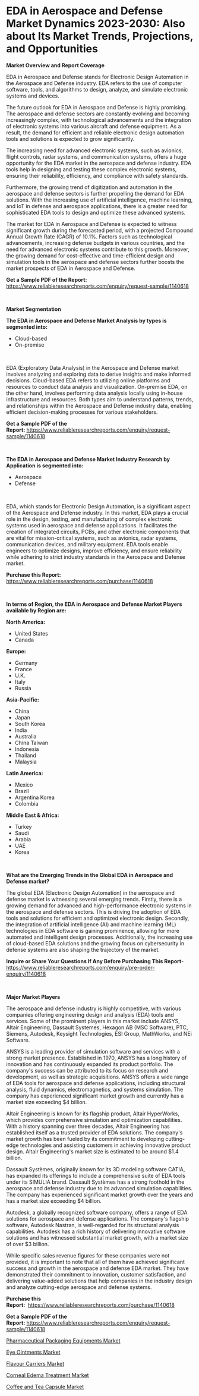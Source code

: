 <p><h1>EDA in Aerospace and Defense Market Dynamics 2023-2030: Also about Its Market Trends, Projections, and Opportunities</h1></p><p><strong>Market Overview and Report Coverage</strong></p>
<p><p>EDA in Aerospace and Defense stands for Electronic Design Automation in the Aerospace and Defense industry. EDA refers to the use of computer software, tools, and algorithms to design, analyze, and simulate electronic systems and devices.</p><p>The future outlook for EDA in Aerospace and Defense is highly promising. The aerospace and defense sectors are constantly evolving and becoming increasingly complex, with technological advancements and the integration of electronic systems into various aircraft and defense equipment. As a result, the demand for efficient and reliable electronic design automation tools and solutions is expected to grow significantly.</p><p>The increasing need for advanced electronic systems, such as avionics, flight controls, radar systems, and communication systems, offers a huge opportunity for the EDA market in the aerospace and defense industry. EDA tools help in designing and testing these complex electronic systems, ensuring their reliability, efficiency, and compliance with safety standards.</p><p>Furthermore, the growing trend of digitization and automation in the aerospace and defense sectors is further propelling the demand for EDA solutions. With the increasing use of artificial intelligence, machine learning, and IoT in defense and aerospace applications, there is a greater need for sophisticated EDA tools to design and optimize these advanced systems.</p><p>The market for EDA in Aerospace and Defense is expected to witness significant growth during the forecasted period, with a projected Compound Annual Growth Rate (CAGR) of 10.1%. Factors such as technological advancements, increasing defense budgets in various countries, and the need for advanced electronic systems contribute to this growth. Moreover, the growing demand for cost-effective and time-efficient design and simulation tools in the aerospace and defense sectors further boosts the market prospects of EDA in Aerospace and Defense.</p></p>
<p><strong>Get a Sample PDF of the Report:</strong> <a href="https://www.reliableresearchreports.com/enquiry/request-sample/1140618">https://www.reliableresearchreports.com/enquiry/request-sample/1140618</a></p>
<p>&nbsp;</p>
<p><strong>Market Segmentation</strong></p>
<p><strong>The EDA in Aerospace and Defense Market Analysis by types is segmented into:</strong></p>
<p><ul><li>Cloud-based</li><li>On-premise</li></ul></p>
<p>&nbsp;</p>
<p><p>EDA (Exploratory Data Analysis) in the Aerospace and Defense market involves analyzing and exploring data to derive insights and make informed decisions. Cloud-based EDA refers to utilizing online platforms and resources to conduct data analysis and visualization. On-premise EDA, on the other hand, involves performing data analysis locally using in-house infrastructure and resources. Both types aim to understand patterns, trends, and relationships within the Aerospace and Defense industry data, enabling efficient decision-making processes for various stakeholders.</p></p>
<p><strong>Get a Sample PDF of the Report:</strong>&nbsp;<a href="https://www.reliableresearchreports.com/enquiry/request-sample/1140618">https://www.reliableresearchreports.com/enquiry/request-sample/1140618</a></p>
<p>&nbsp;</p>
<p><strong>The EDA in Aerospace and Defense Market Industry Research by Application is segmented into:</strong></p>
<p><ul><li>Aerospace</li><li>Defense</li></ul></p>
<p>&nbsp;</p>
<p><p>EDA, which stands for Electronic Design Automation, is a significant aspect of the Aerospace and Defense industry. In this market, EDA plays a crucial role in the design, testing, and manufacturing of complex electronic systems used in aerospace and defense applications. It facilitates the creation of integrated circuits, PCBs, and other electronic components that are vital for mission-critical systems, such as avionics, radar systems, communication devices, and military equipment. EDA tools enable engineers to optimize designs, improve efficiency, and ensure reliability while adhering to strict industry standards in the Aerospace and Defense market.</p></p>
<p><strong>Purchase this Report:</strong>&nbsp; <a href="https://www.reliableresearchreports.com/purchase/1140618">https://www.reliableresearchreports.com/purchase/1140618</a></p>
<p>&nbsp;</p>
<p><strong>In terms of Region, the EDA in Aerospace and Defense Market Players available by Region are:</strong></p>
<p>
    <p> <strong> North America: </strong>
        <ul>
            <li>United States</li>
            <li>Canada</li>
        </ul>
        </p> 
    <p> <strong> Europe: </strong>
        <ul>
            <li>Germany</li>
            <li>France</li>
            <li>U.K.</li>
            <li>Italy</li>
            <li>Russia</li>
        </ul>
        </p> 
    <p> <strong> Asia-Pacific: </strong>
        <ul>
            <li>China</li>
            <li>Japan</li>
            <li>South Korea</li>
            <li>India</li>
            <li>Australia</li>
            <li>China Taiwan</li>
            <li>Indonesia</li>
            <li>Thailand</li>
            <li>Malaysia</li>
        </ul>
        </p> 
    <p> <strong> Latin America: </strong>
        <ul>
            <li>Mexico</li>
            <li>Brazil</li>
            <li>Argentina Korea</li>
            <li>Colombia</li>
        </ul>
        </p> 
    <p> <strong> Middle East & Africa: </strong>
        <ul>
            <li>Turkey</li>
            <li>Saudi</li>
            <li>Arabia</li>
            <li>UAE</li>
            <li>Korea</li>
        </ul>
    </p>
    </p>
<p>&nbsp;</p>
<p><strong>What are the Emerging Trends in the Global EDA in Aerospace and Defense market?</strong></p>
<p><p>The global EDA (Electronic Design Automation) in the aerospace and defense market is witnessing several emerging trends. Firstly, there is a growing demand for advanced and high-performance electronic systems in the aerospace and defense sectors. This is driving the adoption of EDA tools and solutions for efficient and optimized electronic design. Secondly, the integration of artificial intelligence (AI) and machine learning (ML) technologies in EDA software is gaining prominence, allowing for more automated and intelligent design processes. Additionally, the increasing use of cloud-based EDA solutions and the growing focus on cybersecurity in defense systems are also shaping the trajectory of the market.</p></p>
<p><strong>Inquire or Share Your Questions If Any Before Purchasing This Report</strong>- <a href="https://www.reliableresearchreports.com/enquiry/pre-order-enquiry/1140618">https://www.reliableresearchreports.com/enquiry/pre-order-enquiry/1140618</a></p>
<p>&nbsp;</p>
<p><strong>Major Market Players</strong></p>
<p><p>The aerospace and defense industry is highly competitive, with various companies offering engineering design and analysis (EDA) tools and services. Some of the prominent players in this market include ANSYS, Altair Engineering, Dassault Systemes, Hexagon AB (MSC Software), PTC, Siemens, Autodesk, Keysight Technologies, ESI Group, MathWorks, and NEi Software.</p><p>ANSYS is a leading provider of simulation software and services with a strong market presence. Established in 1970, ANSYS has a long history of innovation and has continuously expanded its product portfolio. The company's success can be attributed to its focus on research and development, as well as strategic acquisitions. ANSYS offers a wide range of EDA tools for aerospace and defense applications, including structural analysis, fluid dynamics, electromagnetics, and systems simulation. The company has experienced significant market growth and currently has a market size exceeding $4 billion.</p><p>Altair Engineering is known for its flagship product, Altair HyperWorks, which provides comprehensive simulation and optimization capabilities. With a history spanning over three decades, Altair Engineering has established itself as a trusted provider of EDA solutions. The company's market growth has been fueled by its commitment to developing cutting-edge technologies and assisting customers in achieving innovative product design. Altair Engineering's market size is estimated to be around $1.4 billion.</p><p>Dassault Systèmes, originally known for its 3D modeling software CATIA, has expanded its offerings to include a comprehensive suite of EDA tools under its SIMULIA brand. Dassault Systèmes has a strong foothold in the aerospace and defense industry due to its advanced simulation capabilities. The company has experienced significant market growth over the years and has a market size exceeding $4 billion.</p><p>Autodesk, a globally recognized software company, offers a range of EDA solutions for aerospace and defense applications. The company's flagship software, Autodesk Nastran, is well-regarded for its structural analysis capabilities. Autodesk has a rich history of delivering innovative software solutions and has witnessed substantial market growth, with a market size of over $3 billion.</p><p>While specific sales revenue figures for these companies were not provided, it is important to note that all of them have achieved significant success and growth in the aerospace and defense EDA market. They have demonstrated their commitment to innovation, customer satisfaction, and delivering value-added solutions that help companies in the industry design and analyze cutting-edge aerospace and defense systems.</p></p>
<p><strong>Purchase this Report:</strong>&nbsp;&nbsp;<a href="https://www.reliableresearchreports.com/purchase/1140618">https://www.reliableresearchreports.com/purchase/1140618</a></p>
<p></p>
<p><strong>Get a Sample PDF of the Report:</strong>&nbsp;<a href="https://www.reliableresearchreports.com/enquiry/request-sample/1140618">https://www.reliableresearchreports.com/enquiry/request-sample/1140618</a></p>
<p><p><a href="https://www.linkedin.com/pulse/pharmaceutical-packaging-equipments-market-size-growth-forecast/">Pharmaceutical Packaging Equipments Market</a></p><p><a href="https://www.linkedin.com/pulse/eye-ointments-market-research-report-unlocks-analysis-financial/">Eye Ointments Market</a></p><p><a href="https://medium.com/@tanaysamar7412/flavour-carriers-market-share-evolution-and-market-growth-trends-2023-2030-2aef79091999">Flavour Carriers Market</a></p><p><a href="https://www.linkedin.com/pulse/corneal-edema-treatment-market-challenges-opportunities/">Corneal Edema Treatment Market</a></p><p><a href="https://medium.com/@hugthess010/coffee-and-tea-capsule-nbsp-market-focuses-on-market-share-size-and-projected-forecast-till-2030-46d211b3abde">Coffee and Tea Capsule Market</a></p></p>